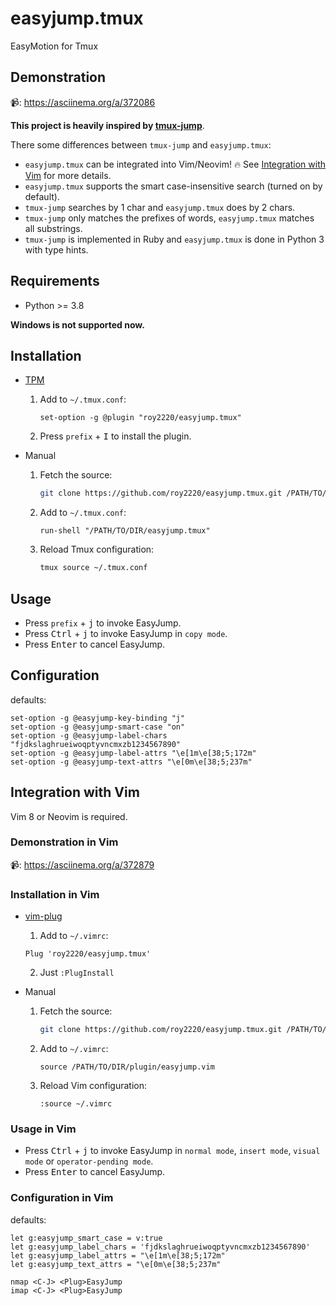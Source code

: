 # easyjump.tmux

EasyMotion for Tmux

## Demonstration

📹: https://asciinema.org/a/372086

**This project is heavily inspired by [tmux-jump](https://github.com/schasse/tmux-jump)**.

There some differences between `tmux-jump` and `easyjump.tmux`:

- `easyjump.tmux` can be integrated into Vim/Neovim! 🔥 See [Integration with Vim](#integration-with-vim) for more details.
- `easyjump.tmux` supports the smart case-insensitive search (turned on by default).
- `tmux-jump` searches by 1 char and `easyjump.tmux` does by 2 chars.
- `tmux-jump` only matches the prefixes of words, `easyjump.tmux` matches all substrings.
- `tmux-jump` is implemented in Ruby and `easyjump.tmux` is done in Python 3 with type hints.

## Requirements

- Python >= 3.8

**Windows is not supported now.**

## Installation

- [TPM](https://github.com/tmux-plugins/tpm)

  1. Add to `~/.tmux.conf`:

     ```tmux
     set-option -g @plugin "roy2220/easyjump.tmux"
     ```

  2. Press `prefix` + <kbd>I</kbd> to install the plugin.

- Manual

  1. Fetch the source:

     ```sh
     git clone https://github.com/roy2220/easyjump.tmux.git /PATH/TO/DIR
     ```

  2. Add to `~/.tmux.conf`:

     ```tmux
     run-shell "/PATH/TO/DIR/easyjump.tmux"
     ```

  3. Reload Tmux configuration:

     ```sh
     tmux source ~/.tmux.conf
     ```

## Usage

- Press `prefix` + <kbd>j</kbd> to invoke EasyJump.
- Press <kbd>Ctrl</kbd> + <kbd>j</kbd> to invoke EasyJump in `copy mode`.
- Press <kbd>Enter</kbd> to cancel EasyJump.

## Configuration

defaults:

```tmux
set-option -g @easyjump-key-binding "j"
set-option -g @easyjump-smart-case "on"
set-option -g @easyjump-label-chars "fjdkslaghrueiwoqptyvncmxzb1234567890"
set-option -g @easyjump-label-attrs "\e[1m\e[38;5;172m"
set-option -g @easyjump-text-attrs "\e[0m\e[38;5;237m"
```

## Integration with Vim

Vim 8 or Neovim is required.

### Demonstration in Vim

📹: https://asciinema.org/a/372879

### Installation in Vim

- [vim-plug](https://github.com/junegunn/vim-plug)

  1. Add to `~/.vimrc`:

    ```viml
    Plug 'roy2220/easyjump.tmux'
    ```

  2. Just `:PlugInstall`

- Manual

  1. Fetch the source:

     ```sh
     git clone https://github.com/roy2220/easyjump.tmux.git /PATH/TO/DIR
     ```

  2. Add to `~/.vimrc`:

     ```viml
     source /PATH/TO/DIR/plugin/easyjump.vim
     ```

  3. Reload Vim configuration:

     ```viml
     :source ~/.vimrc
     ```
### Usage in Vim

- Press <kbd>Ctrl</kbd> + <kbd>j</kbd> to invoke EasyJump in `normal mode`, `insert mode`, `visual mode` or `operator-pending mode`.
- Press <kbd>Enter</kbd> to cancel EasyJump.

### Configuration in Vim

defaults:

```viml
let g:easyjump_smart_case = v:true
let g:easyjump_label_chars = 'fjdkslaghrueiwoqptyvncmxzb1234567890'
let g:easyjump_label_attrs = "\e[1m\e[38;5;172m"
let g:easyjump_text_attrs = "\e[0m\e[38;5;237m"

nmap <C-J> <Plug>EasyJump
imap <C-J> <Plug>EasyJump
```
